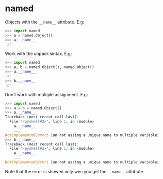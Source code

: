 # named

Objects with the `__name__` attribute. E.g:

```python
>>> import named
>>> a = named.Object()
>>> a.__name__
'a'
```

Work with the unpack sintax. E.g:

```python
>>> import named
>>> a, b = named.Object(), named.Object()
>>> a.__name__
'a'
>>> b.__name__
'b'
```

Don't work with multiple assignment. E.g:

```python
>>> import named
>>> a = b = named.Object()
>>> a.__name__
Traceback (most recent call last):
  File "<pyshell#2>", line 1, in <module>
    a.__name__
    ...
NotImplementedError: Can not assing a unique name to multiple variables.
>>> b.__name__
Traceback (most recent call last):
  File "<pyshell#2>", line 1, in <module>
    a.__name__
    ...
NotImplementedError: Can not assing a unique name to multiple variables.
```

Note that the error is showed only wen you get the `__name__` attribute.
